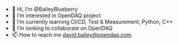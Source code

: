 - 👋 Hi, I’m @BaileyBlueberry
- 👀 I’m interested in OpenDAQ project
- 🌱 I’m currently learning CI/CD, Test & Measurement, Python, C++
- 💞️ I’m looking to collaborate on OpenDAQ
- 📫 How to reach me david.bailey@opendaq.com

<!---
BaileyBlueberry/BaileyBlueberry is a ✨ special ✨ repository because its `README.md` (this file) appears on your GitHub profile.
You can click the Preview link to take a look at your changes.
--->
